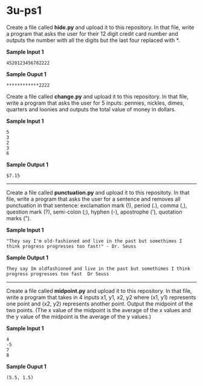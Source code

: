 # 3u-ps1

Create a file called **hide.py** and upload it to this repository. In that file, write a program that asks the user for their 12 digit credit card number and outputs the number with all the digits but the last four replaced with *.

**Sample Input 1**
```
4520123456782222
```

**Sample Ouput 1**
```
************2222
```

Create a file called **change.py** and upload it to this repository. In that file, write a program that asks the user for 5 inputs: pennies, nickles, dimes, quarters and loonies and outputs the total value of money in dollars.

**Sample Input 1**
 ```
 5
 3
 2
 3
 6
 ```
 
 **Sample Output 1**
 ```
 $7.15
 ```
---

Create a file called **punctuation.py** and upload it to this repositoty. In that file, write a program that asks the user for a sentence and removes all punctuation in that sentence: exclamation mark (!), period (.), comma (,), question mark (?), semi-colon (;), hyphen (-), apostrophe ('), quotation marks (").

**Sample Input 1**
```
"They say I'm old-fashioned and live in the past but somethimes I think progress progresses too fast!" - Dr. Seuss
```

**Sample Output 1**
```
They say Im oldfashioned and live in the past but somethimes I think progress progresses too fast  Dr Seuss
```
---

Create a file called **midpoint.py** and upload it to this repository. In that file, write a program that takes in 4 inputs x1, y1, x2, y2 where (x1, y1) represents 
one point and (x2, y2) represents another point. Output the midpoint of the two points. (The x value of the midpoint is the average of the x values and the y value of the midpoint is the average of the y values.)

**Sample Input 1**
```
4
-5
7
8
```

**Sample Ouput 1**
```
(5.5, 1.5)
```

